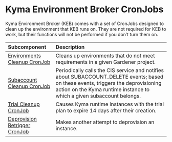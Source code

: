 # Kyma Environment Broker CronJobs

Kyma Environment Broker (KEB) comes with a set of CronJobs designed to clean up the environment that KEB runs on. They are not required for KEB to work, but their functions will not be performed if you don’t turn them on. 

| **Subcomponent** | **Description**|
| :--- | :--- |
|[Environments Cleanup CronJob](06-20-environments-cleanup.md) | Cleans up environments that do not meet requirements in a given Gardener project.|
|[Subaccount Cleanup CronJob](06-30-subaccount-cleanup-cronjob.md) | Periodically calls the CIS service and notifies about SUBACCOUNT_DELETE events; based on these events, triggers the deprovisioning action on the Kyma runtime instance to which a given subaccount belongs. |
|[Trial Cleanup CronJob](06-40-trial-cleanup-cronjob.md) | Causes Kyma runtime instances with the trial plan to expire 14 days after their creation. |
|[Deprovision Retrigger CronJob](06-50-deprovision-retrigger-cronjob.md) | Makes another attempt to deprovision an instance. |
